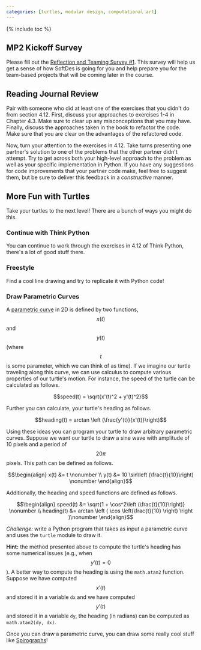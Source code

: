 ```yaml
---
categories: [turtles, modular design, computational art]
---
```


{% include toc %}

## MP2 Kickoff Survey
Please fill out the [Reflection and Teaming Survey #1](https://docs.google.com/forms/d/e/1FAIpQLSfM0pxb2DaXq5mKhKmddtJoRbpr_X60i-g5iRABTJEwq7z2xg/viewform).  This survey will help us get a sense of how SoftDes is going for you and help prepare you for the team-based projects that will be coming later in the course.

## Reading Journal Review

Pair with someone who did at least one of the exercises that you didn't do from section 4.12.  First, discuss your approaches to exercises 1-4 in Chapter 4.3.  Make sure to clear up any misconceptions that you may have.  Finally, discuss the approaches taken in the book to refactor the code.  Make sure that you are clear on the advantages of the refactored code.

Now, turn your attention to the exercises in 4.12.  Take turns presenting one partner's solution to one of the problems that the other partner didn't attempt.  Try to get across both your high-level approach to the problem as well as your specific implementation in Python.  If you have any suggestions for code improvements that your partner code make, feel free to suggest them, but be sure to deliver this feedback in a *constructive* manner.

## More Fun with Turtles
Take your turtles to the next level!  There are a bunch of ways you might do this.

### Continue with Think Python

You can continue to work through the exercises in 4.12 of Think Python, there's a lot of good stuff there.

### Freestyle

Find a cool line drawing and try to replicate it with Python code!

### Draw Parametric Curves

A [parametric curve](https://en.wikipedia.org/wiki/Parametric_equation) in 2D is defined by two functions, $$x(t)$$ and $$y(t)$$ (where $$t$$ is some parameter, which we can think of as time).  If we imagine our turtle traveling along this curve, we can use calculus to compute various properties of our turtle's motion.  For instance, the speed of the turtle can be calculated as follows.

$$speed(t) = \sqrt{x'(t)^2 + y'(t)^2}$$

Further you can calculate, your turtle's heading as follows.

$$heading(t) = arctan \left (\frac{y'(t)}{x'(t)}\right)$$

Using these ideas you can program your turtle to draw arbitrary parametric curves.  Suppose we want our turtle to draw a sine wave with amplitude of 10 pixels and a period of $$20\pi$$ pixels.  This path can be defined as follows.

$$\begin{align}
x(t) &= t \nonumber \\
y(t) &= 10 \sin\left (\frac{t}{10}\right) \nonumber
\end{align}$$

Additionally, the heading and speed functions are defined as follows.

$$\begin{align}
speed(t) &= \sqrt{1 + \cos^2\left (\frac{t}{10}\right)} \nonumber \\
heading(t) &= arctan \left ( \cos \left(\frac{t}{10} \right) \right )\nonumber
\end{align}$$

*Challenge:* write a Python program that takes as input a parametric curve and uses the `turtle` module to draw it.

**Hint:** the method presented above to compute the turtle's heading has some numerical issues (e.g., when $$y'(t) = 0$$).  A better way to compute the heading is using the ``math.atan2`` function.  Suppose we have computed $$x'(t)$$ and stored it in a variable ``dx`` and we have computed $$y'(t)$$ and stored it in a variable ``dy``, the heading (in radians) can be computed as ``math.atan2(dy, dx)``.

Once you can draw a parametric curve, you can draw some really cool stuff like  [Spirographs](https://en.wikipedia.org/wiki/Hypotrochoid)!
